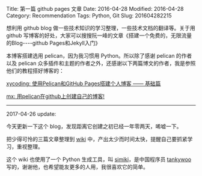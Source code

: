 Title: 第一篇 github pages 文章
Date: 2016-04-28
Modified: 2016-04-28
Category: Recommendation 
Tags: Python, Git
Slug: 201604282215


想利用 github blog 做一些技术知识的学习整理，一些技术文档的翻译等。关于用 github 写博客的好处，大家可以搜搜阮一峰的文章《搭建一个免费的，无限流量的Blog----github Pages和Jekyll入门》

本博客搭建选用 pelican，因为我习惯用 Python。所以除了感谢 pelican 的作者以及 pelican 众多插件和主题的作者之外，还感谢以下两篇博文的作者，我是参照他们的教程搭好博客的：


[xycoding: 使用Pelican和GitHub Pages搭建个人博客 —— 基础篇](http://www.xycoding.com/articles/2013/11/21/blog-create/)

[mx: 用pelican在github上创建自己的博客!](http://x-wei.github.io/pelican_github_blog.html)

***
2017-04-26 update:

今天更新一下这个 blog，发现距离它创建之初已经一年零两天，唏嘘一下。

把少得可怜的三篇文章整理到 [wiki](http://wiki.lostsummer.love/) 中，产出太少而时间太快，提醒自己要抓紧学习，重视整理。

这个 wiki 也使用了一个 Python 生成工具，叫 [simiki](http://simiki.org/)，是中国程序员 [tankywoo](https://github.com/tankywoo) 写的，谢谢他，也希望能友更多的人用，我很喜欢它的简单。

